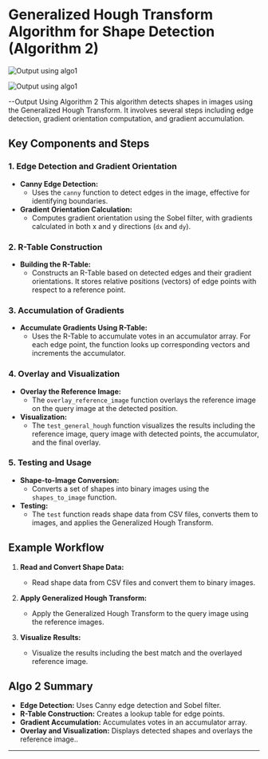 # Generalized Hough Transform Algorithm for Shape Detection (Algorithm 2)
![Output using algo1](../outputs/algo2/tc1.png)

![Output using algo1](../outputs/algo2/tc2.png)

--Output Using Algorithm 2
This algorithm detects shapes in images using the Generalized Hough Transform. It involves several steps including edge detection, gradient orientation computation, and gradient accumulation.

## Key Components and Steps

### 1. **Edge Detection and Gradient Orientation**
   - **Canny Edge Detection:**
     - Uses the `canny` function to detect edges in the image, effective for identifying boundaries.
   - **Gradient Orientation Calculation:**
     - Computes gradient orientation using the Sobel filter, with gradients calculated in both x and y directions (`dx` and `dy`).

### 2. **R-Table Construction**
   - **Building the R-Table:**
     - Constructs an R-Table based on detected edges and their gradient orientations. It stores relative positions (vectors) of edge points with respect to a reference point.

### 3. **Accumulation of Gradients**
   - **Accumulate Gradients Using R-Table:**
     - Uses the R-Table to accumulate votes in an accumulator array. For each edge point, the function looks up corresponding vectors and increments the accumulator.

### 4. **Overlay and Visualization**
   - **Overlay the Reference Image:**
     - The `overlay_reference_image` function overlays the reference image on the query image at the detected position.
   - **Visualization:**
     - The `test_general_hough` function visualizes the results including the reference image, query image with detected points, the accumulator, and the final overlay.

### 5. **Testing and Usage**
   - **Shape-to-Image Conversion:**
     - Converts a set of shapes into binary images using the `shapes_to_image` function.
   - **Testing:**
     - The `test` function reads shape data from CSV files, converts them to images, and applies the Generalized Hough Transform.

## Example Workflow

1. **Read and Convert Shape Data:**
   - Read shape data from CSV files and convert them to binary images.

2. **Apply Generalized Hough Transform:**
   - Apply the Generalized Hough Transform to the query image using the reference images.

3. **Visualize Results:**
   - Visualize the results including the best match and the overlayed reference image.

## Algo 2 Summary

- **Edge Detection:** Uses Canny edge detection and Sobel filter.
- **R-Table Construction:** Creates a lookup table for edge points.
- **Gradient Accumulation:** Accumulates votes in an accumulator array.
- **Overlay and Visualization:** Displays detected shapes and overlays the reference image..


---

